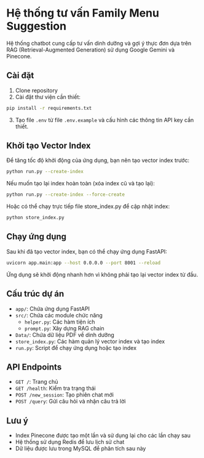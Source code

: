 # Hệ thống tư vấn Family Menu Suggestion

Hệ thống chatbot cung cấp tư vấn dinh dưỡng và gợi ý thực đơn dựa trên RAG (Retrieval-Augmented Generation) sử dụng Google Gemini và Pinecone.

## Cài đặt

1. Clone repository
2. Cài đặt thư viện cần thiết:
```bash
pip install -r requirements.txt
```
3. Tạo file `.env` từ file `.env.example` và cấu hình các thông tin API key cần thiết.

## Khởi tạo Vector Index

Để tăng tốc độ khởi động của ứng dụng, bạn nên tạo vector index trước:

```bash
python run.py --create-index
```

Nếu muốn tạo lại index hoàn toàn (xóa index cũ và tạo lại):

```bash
python run.py --create-index --force-create
```

Hoặc có thể chạy trực tiếp file store_index.py để cập nhật index:

```bash
python store_index.py
```

## Chạy ứng dụng

Sau khi đã tạo vector index, bạn có thể chạy ứng dụng FastAPI:

```bash
uvicorn app.main:app --host 0.0.0.0 --port 8001 --reload
```

Ứng dụng sẽ khởi động nhanh hơn vì không phải tạo lại vector index từ đầu.

## Cấu trúc dự án

- `app/`: Chứa ứng dụng FastAPI
- `src/`: Chứa các module chức năng
  - `helper.py`: Các hàm tiện ích
  - `prompt.py`: Xây dựng RAG chain
- `Data/`: Chứa dữ liệu PDF về dinh dưỡng
- `store_index.py`: Các hàm quản lý vector index và tạo index
- `run.py`: Script để chạy ứng dụng hoặc tạo index

## API Endpoints

- `GET /`: Trang chủ
- `GET /health`: Kiểm tra trạng thái
- `POST /new_session`: Tạo phiên chat mới
- `POST /query`: Gửi câu hỏi và nhận câu trả lời

## Lưu ý

- Index Pinecone được tạo một lần và sử dụng lại cho các lần chạy sau
- Hệ thống sử dụng Redis để lưu lịch sử chat
- Dữ liệu được lưu trong MySQL để phân tích sau này 